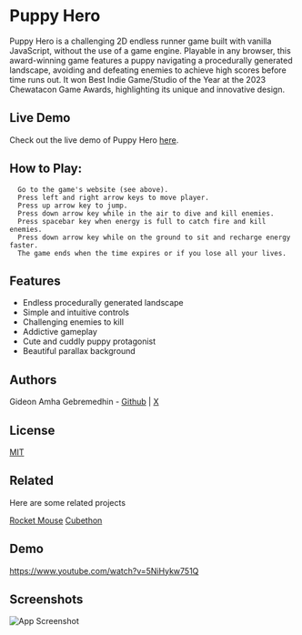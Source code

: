 
# Puppy Hero

Puppy Hero is a challenging 2D endless runner game built with vanilla JavaScript, without the use of a game engine. Playable in any browser, this award-winning game features a puppy navigating a procedurally generated landscape, avoiding and defeating enemies to achieve high scores before time runs out. It won Best Indie Game/Studio of the Year at the 2023 Chewatacon Game Awards, highlighting its unique and innovative design.


## Live Demo

Check out the live demo of Puppy Hero [here](https://puppyhero.phaedrusstudios.com/).


## How to Play:
      Go to the game's website (see above).
      Press left and right arrow keys to move player.
      Press up arrow key to jump.
      Press down arrow key while in the air to dive and kill enemies.
      Press spacebar key when energy is full to catch fire and kill enemies.
      Press down arrow key while on the ground to sit and recharge energy faster.
      The game ends when the time expires or if you lose all your lives.


## Features

- Endless procedurally generated landscape
- Simple and intuitive controls
- Challenging enemies to kill
- Addictive gameplay
- Cute and cuddly puppy protagonist
- Beautiful parallax background


## Authors

Gideon Amha Gebremedhin - [Github](https://github.com/GideonAmhaG) | [X](https://x.com/GideonAmha)


## License

[MIT](https://choosealicense.com/licenses/mit/)


## Related

Here are some related projects

[Rocket Mouse](https://github.com/GideonAmhaG/rocket_mouse)
[Cubethon](https://github.com/GideonAmhaG/cubethon)


## Demo

https://www.youtube.com/watch?v=5NiHykw751Q


## Screenshots

![App Screenshot](https://github.com/GideonAmhaG/specialization_portfolio_project/blob/main/game_screenshot.png)

